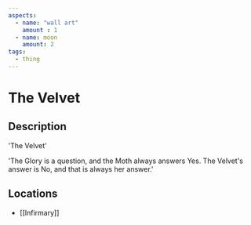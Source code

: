```yaml
---
aspects: 
  - name: "wall art"
    amount : 1
  - name: moon
    amount: 2
tags:
  - thing
---
```


# The Velvet

## Description
'The Velvet'

'The Glory is a question, and the Moth always answers Yes. The Velvet's answer is No, and that is always her answer.'
## Locations
- [[Infirmary]]